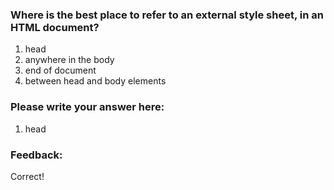 ### Where is the best place to refer to an external style sheet, in an HTML document?

1. head
2. anywhere in the body
3. end of document
4. between head and body elements

### Please write your answer here:
1. head

### Feedback:
Correct!